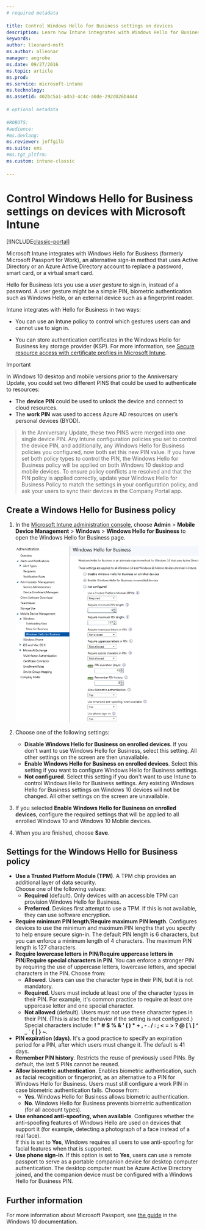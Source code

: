```yaml
---
# required metadata

title: Control Windows Hello for Business settings on devices 
description: Learn how Intune integrates with Windows Hello for Business, an alternative sign-in method that uses Active Directory or an Azure Active Directory account to replace a password, smart card, or virtual smart card.
keywords:
author: lleonard-msft
ms.author: alleonar
manager: angrobe
ms.date: 09/27/2016
ms.topic: article
ms.prod:
ms.service: microsoft-intune
ms.technology:
ms.assetid: 402bc5a1-ada3-4c4c-a0de-292d026b4444

# optional metadata

#ROBOTS:
#audience:
#ms.devlang:
ms.reviewer: jeffgilb
ms.suite: ems
#ms.tgt_pltfrm:
ms.custom: intune-classic

---
```


# Control Windows Hello for Business settings on devices with Microsoft Intune

[!INCLUDE[classic-portal](../includes/classic-portal.md)]

Microsoft Intune integrates with Windows Hello for Business (formerly Microsoft Passport for Work), an alternative sign-in method that uses Active Directory or an Azure Active Directory account to replace a password, smart card, or a virtual smart card.

Hello for Business lets you use a *user gesture* to sign in, instead of a password. A user gesture might be a simple PIN, biometric authentication such as Windows Hello, or an external device such as a fingerprint reader.

Intune integrates with Hello for Business in two ways:

-   You can use an Intune policy to control which gestures users can and cannot use to sign in.

-   You can store authentication certificates in the Windows Hello for Business key storage provider (KSP). For more information, see [Secure resource access with certificate profiles in Microsoft Intune](secure-resource-access-with-certificate-profiles.md).

> [!IMPORTANT]
> In Windows 10 desktop and mobile versions prior to the Anniversary Update, you could set two different PINS that could be used to authenticate to resources:
- The **device PIN** could be used to unlock the device and connect to cloud resources.
- The **work PIN** was used to access Azure AD resources on user’s personal devices (BYOD).

>In the Anniversary Update, these two PINS were merged into one single device PIN.
Any Intune configuration policies you set to control the device PIN, and additionally, any Windows Hello for Business policies you configured, now both set this new PIN value.
If you have set both policy types to control the PIN, the Windows Hello for Business policy will be applied on both Windows 10 desktop and mobile devices.
To ensure policy conflicts are resolved and that the PIN policy is applied correctly, update your Windows Hello for Business Policy to match the settings in your configuration policy, and ask your users to sync their devices in the Company Portal app.



## Create a Windows Hello for Business policy

1.  In the [Microsoft Intune administration console](https://manage.microsoft.com), choose **Admin** &gt; **Mobile Device Management** &gt; **Windows** &gt; **Windows Hello for Business** to open the Windows Hello for Business page.

	![Windows Hello for Business page](../media/passport.png)

2.  Choose one of the following settings:
	- **Disable Windows Hello for Business on enrolled devices**. If you don't want to use Windows Hello for Business, select this setting. All other settings on the screen are then unavailable.
	- **Enable Windows Hello for Business on enrolled devices**. Select this setting if you want to configure Windows Hello for Business settings.
	- **Not configured**. Select this setting if you don't want to use Intune to control Windows Hello for Business settings. Any existing Windows Hello for Business settings on Windows 10 devices will not be changed. All other settings on the screen are unavailable.
3.  If you selected **Enable Windows Hello for Business on enrolled devices**, configure the required settings that will be applied to all enrolled Windows 10 and Windows 10 Mobile devices.
4.  When you are finished, choose **Save**.


## Settings for the Windows Hello for Business policy

- **Use a Trusted Platform Module (TPM)**. A TPM chip provides an additional layer of data security.<br>Choose one of the following values:
	- **Required** (default). Only devices with an accessible TPM can provision Windows Hello for Business.
	- **Preferred**. Devices first attempt to use a TPM. If this is not available, they can use software encryption.
- **Require minimum PIN length**/**Require maximum PIN length**. Configures devices to use the minimum and maximum PIN lengths that you specify to help ensure secure sign-in. The default PIN length is 6 characters, but you can enforce a minimum length of 4 characters. The maximum PIN length is 127 characters.
- **Require lowercase letters in PIN**/**Require uppercase letters in PIN**/**Require special characters in PIN**. You can enforce a stronger PIN by requiring the use of uppercase letters, lowercase letters, and special characters in the PIN. Choose from:
	- **Allowed**. Users can use the character type in their PIN, but it is not mandatory.
	- **Required**. Users must include at least one of the character types in their PIN. For example, it's common practice to require at least one uppercase letter and one special character.
	- **Not allowed** (default). Users must not use these character types in their PIN. (This is also the behavior if the setting is not configured.)<br>Special characters include: **! " # $ % &amp; ' ( ) &#42; + , - . / : ; &lt; = &gt; ? @ [ \ ] ^ _ &#96; { &#124; } ~**.
- **PIN expiration (days)**. It's a good practice to specify an expiration period for a PIN, after which users must change it. The default is 41 days.
- **Remember PIN history**. Restricts the reuse of previously used PINs. By default, the last 5 PINs cannot be reused.
- **Allow biometric authentication**. Enables biometric authentication, such as facial recognition or fingerprint, as an alternative to a PIN for Windows Hello for Business. Users must still configure a work PIN in case biometric authentication fails. Choose from:
	- **Yes**. Windows Hello for Business allows biometric authentication.
	- **No**. Windows Hello for Business prevents biometric authentication (for all account types).
- **Use enhanced anti-spoofing, when available**. Configures whether the anti-spoofing features of Windows Hello are used on devices that support it (for example, detecting a photograph of a face instead of a real face).<br>If this is set to **Yes**, Windows requires all users to use anti-spoofing for facial features when that is supported.
- **Use phone sign-in**. If this option is set to **Yes**, users can use a remote passport to serve as a portable companion device for desktop computer authentication. The desktop computer must be Azure Active Directory joined, and the companion device must be configured with a Windows Hello for Business PIN.

## Further information
For more information about Microsoft Passport, see [the guide](https://technet.microsoft.com/library/mt589441.aspx) in the Windows 10 documentation.
